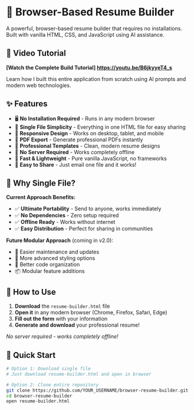 # 🚀 Browser-Based Resume Builder

A powerful, browser-based resume builder that requires no installations. Built with vanilla HTML, CSS, and JavaScript using AI assistance.

## 🎥 Video Tutorial

**[Watch the Complete Build Tutorial] https://youtu.be/B6jkyyeT4_s**

Learn how I built this entire application from scratch using AI prompts and modern web technologies.

## ✨ Features

- 🖥️ **No Installation Required** - Runs in any modern browser
- 📄 **Single File Simplicity** - Everything in one HTML file for easy sharing
- 📱 **Responsive Design** - Works on desktop, tablet, and mobile
- 📄 **PDF Export** - Generate professional PDFs instantly
- 🎨 **Professional Templates** - Clean, modern resume designs
- 💾 **No Server Required** - Works completely offline
- 🚀 **Fast & Lightweight** - Pure vanilla JavaScript, no frameworks
- 📧 **Easy to Share** - Just email one file and it works!

## 🎯 Why Single File?

**Current Approach Benefits:**
- ✅ **Ultimate Portability** - Send to anyone, works immediately
- ✅ **No Dependencies** - Zero setup required
- ✅ **Offline Ready** - Works without internet
- ✅ **Easy Distribution** - Perfect for sharing in communities

**Future Modular Approach** (coming in v2.0):
- 🔄 Easier maintenance and updates
- 🎨 More advanced styling options
- 🔧 Better code organization
- 📦 Modular feature additions

## 🔧 How to Use

1. **Download** the `resume-builder.html` file
2. **Open it** in any modern browser (Chrome, Firefox, Safari, Edge)
3. **Fill out the form** with your information
4. **Generate and download** your professional resume!

*No server required - works completely offline!*

## 🚀 Quick Start

```bash
# Option 1: Download single file
# Just download resume-builder.html and open in browser

# Option 2: Clone entire repository
git clone https://github.com/YOUR_USERNAME/browser-resume-builder.git
cd browser-resume-builder
open resume-builder.html
